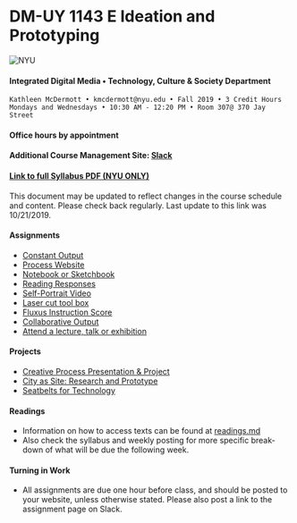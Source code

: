 # DM-UY 1143 E Ideation and Prototyping
![NYU](http://archive.engineering.nyu.edu/files/tandon_long_black.png)
#### Integrated Digital Media • Technology, Culture & Society Department 

    Kathleen McDermott • kmcdermott@nyu.edu • Fall 2019 • 3 Credit Hours
    Mondays and Wednesdays • 10:30 AM - 12:20 PM • Room 307@ 370 Jay Street
    

#### Office hours by appointment 

#### Additional Course Management Site: [Slack](https://app.slack.com/client/TMM8XA9UH/CMT6FMZ6Y)

#### [Link to full Syllabus PDF (NYU ONLY)](https://drive.google.com/file/d/1gMmKnC_JFARYJfIdHq62lkxRImFnHPEL/view?usp=sharing)
This document may be updated to reflect changes in the course schedule and content. Please check back regularly. Last update to this link was 10/21/2019.  

#### Assignments
* [Constant Output](constant_output.md)
* [Process Website](process_website.md)
* [Notebook or Sketchbook](notebook_or_sketchbook.md)
* [Reading Responses](reading_responses.md)
* [Self-Portrait Video](video_portrait.md)
* [Laser cut tool box](lasercut.md)
* [Fluxus Instruction Score](fluxus.md)
* [Collaborative Output](collaborative_Output.md)
* [Attend a lecture, talk or exhibition](attend_a_lecture.md)


#### Projects
* [Creative Process Presentation & Project](creative_process.md)
* [City as Site: Research and Prototype](city_as_site.md)
* [Seatbelts for Technology](seatbelts.md)


#### Readings
* Information on how to access texts can be found at [readings.md](readings.md)
* Also check the syllabus and weekly posting for more specific break-down of what will be due the following week.

#### Turning in Work

* All assignments are due one hour before class, and should be posted to your website, unless otherwise stated. Please also post a link to the assignment page on Slack. 
